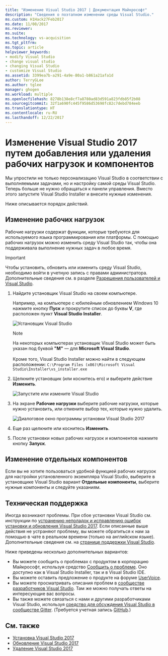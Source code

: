 ```yaml
---
title: "Изменение Visual Studio 2017 | Документация Майкрософт"
description: "Сведения о поэтапном изменении среды Visual Studio."
ms.custom: H1Hack27Feb2017
ms.date: 11/08/2017
ms.reviewer: 
ms.suite: 
ms.technology: vs-acquisition
ms.tgt_pltfrm: 
ms.topic: article
helpviewer_keywords:
- modify Visual Studio
- change visual studio
- changing Visual Studio
- customize Visual Studio
ms.assetid: 3399ea7b-a291-4a9e-80a1-b861a21afa1d
author: TerryGLee
ms.author: tglee
manager: ghogen
ms.workload: multiple
ms.openlocfilehash: 8278b138e8cf7a8780ad83d591a823fdb85f2b08
ms.sourcegitcommit: 32f1a690fc445f9586d53698fc82c7debd784eeb
ms.translationtype: HT
ms.contentlocale: ru-RU
ms.lasthandoff: 12/22/2017
---
```

# <a name="modify-visual-studio-2017-by-adding-or-removing-workloads-and-components"></a>Изменение Visual Studio 2017 путем добавления или удаления рабочих нагрузок и компонентов
Мы упростили не только персонализацию Visual Studio в соответствии с выполняемыми задачами, но и настройку самой среды Visual Studio. Теперь больше не нужно обращаться к панели управления. Вместо этого запустите Visual Studio Installer и внесите нужные изменения.

Ниже описывается порядок действий.  

## <a name="modify-workloads"></a>Изменение рабочих нагрузок  
 Рабочие нагрузки содержат функции, которые требуются для используемого языка программирования или платформы. С помощью рабочих нагрузок можно изменить среду Visual Studio так, чтобы она поддерживала выполнение нужных задач в любое время.  

>[!IMPORTANT]
>Чтобы установить, обновить или изменить среду Visual Studio, необходимо войти в учетную запись с правами администратора. Дополнительные сведения см. в разделе [Разрешения пользователей и Visual Studio](../ide/user-permissions-and-visual-studio.md).

1.  Найдите установщик Visual Studio на своем компьютере.  

     Например, на компьютере с юбилейным обновлением Windows 10 нажмите кнопку **Пуск** и прокрутите список до буквы **V**, где расположен пункт **Visual Studio Installer**.  

     ![Установщик Visual Studio](media/vs2017-locate-the-visual-studio-installer.PNG "Поиск установщика Microsoft Visual Studio")

     >[!NOTE]
     На некоторых компьютерах установщик Visual Studio может быть указан под буквой **"M"** — для **Microsoft Visual Studio**.<br/><br/> Кроме того, Visual Studio Installer можно найти в следующем расположении: `C:\Program Files (x86)\Microsoft Visual Studio\Installer\vs_installer.exe`

2.  Щелкните установщик (или коснитесь его) и выберите действие **Изменить**.  

     ![Запустите или измените Visual Studio](media/vs2017-modify.PNG "Изменение Visual Studio 2017")  

3.  На экране **Рабочие нагрузки** выберите рабочие нагрузки, которые нужно установить, или отмените выбор тех, которые нужно удалить.  

    ![Диалоговое окно программы установки Visual Studio 2017](media/vs2017-modify-workloads.PNG "Выбор рабочей нагрузки в Visual Studio 2017")

4. Еще раз щелкните или коснитесь **Изменить**.  

5. После установки новых рабочих нагрузок и компонентов нажмите кнопку **Запуск**.

## <a name="modify-individual-components"></a>Изменение отдельных компонентов

Если вы не хотите пользоваться удобной функцией рабочих нагрузок для настройки установленного экземпляра Visual Studio, выберите в установщике Visual Studio вариант **Отдельные компоненты**, выберите нужные компоненты и следуйте указаниям.  

## <a name="get-support"></a>Техническая поддержка
Иногда возникают проблемы. При сбое установки Visual Studio см. инструкции по [устранению неполадок и исправлению ошибок установки и обновления Visual Studio 2017](troubleshooting-installation-issues.md). Если описанные выше действия не устраняют проблему, вы можете обратиться к нам за помощью в чате в реальном времени (только на английском языке). Дополнительные сведения см. на [странице поддержки Visual Studio](https://www.visualstudio.com/vs/support/#talktous).

Ниже приведены несколько дополнительных вариантов:
* Вы можете сообщить о проблемах с продуктом в корпорацию Майкрософт, используя средство [Сообщить о проблеме](../ide/how-to-report-a-problem-with-visual-studio-2017.md). Оно доступно как в Visual Studio Installer, так и в Visual Studio IDE.
* Вы можете оставить предложение о продукте на форуме [UserVoice](https://visualstudio.uservoice.com/forums/121579).
* Вы можете просматривать описания проблем в [сообществе разработчиков Visual Studio](https://developercommunity.visualstudio.com/). Там же можно получать ответы на интересующие вас вопросы.
* Вы также можете связаться с нами и другими разработчиками Visual Studio, используя [средство для обсуждения Visual Studio в сообществе Gitter](https://gitter.im/Microsoft/VisualStudio).  (Требуется учетная запись [GitHub](https://github.com/).)

## <a name="see-also"></a>См. также
* [Установка Visual Studio 2017](install-visual-studio.md)
* [Обновление Visual Studio 2017](update-visual-studio.md)
* [Удаление Visual Studio 2017](uninstall-visual-studio.md)
